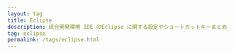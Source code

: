 ```yaml
---
layout: tag
title: Eclipse
description: 統合開発環境 IDE のEclipse に関する設定やショートカットキーまとめ
tag: eclipse
permalink: /tags/eclipse.html
---
```

